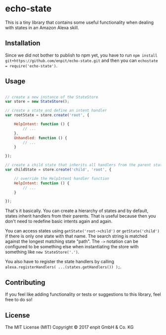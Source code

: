# echo-state

This is a tiny library that contains some useful functionality when dealing with states in an Amazon Alexa skill.

## Installation

Since we did not bother to publish to npm yet, you have to run `npm install git+https://github.com/enpit/echo-state.git` and then you can `echostate = require('echo-state')`.

## Usage

```javascript

// create a new instance of the StateStore
var store = new StateStore();

// create a state and define an intent handler
var rootState = store.create('root', {

	HelpIntent: function () {
		// ...
	},
	Unhandled: function () {
		// ...
	}

});

// create a child state that inherits all handlers from the parent state
var childState = store.create('child', 'root', {

	// override the HelpIntent handler function
	HelpIntent: function () {
		// ...
	}

});
```

That's it basically. You can create a hierarchy of states and by default, states inherit handlers from their parents. That is useful because then you don't need to redefine basic intents again and again.

You can access states using `getState('root->child')` or `getState('child')` if there is only one state with that name. The search string is matched against the longest matching state "path". The `->` notation can be configured to be something else when instantiating the store with something like `new StateStore('.')`.

You also have to register the state handlers by calling `alexa.registerHandlers( ...(states.getHandlers()) );`.

## Contributing

If you feel like adding functionality or tests or suggestions to this library, feel free to do so!

## License

The MIT License (MIT)
Copyright © 2017 enpit GmbH & Co. KG
